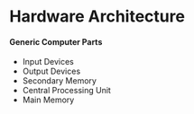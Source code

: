 # Hardware Architecture

#### Generic Computer Parts

* Input Devices
* Output Devices
* Secondary Memory
* Central Processing Unit
* Main Memory
